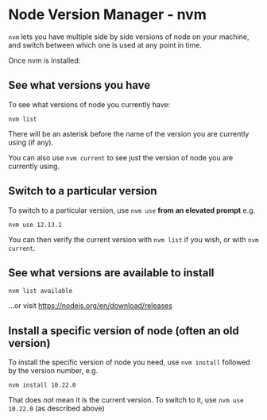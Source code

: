 # Node Version Manager - nvm

`nvm` lets you have multiple side by side versions of node on your machine, and switch between which one is used at any point in time.

Once nvm is installed:

## See what versions you have

To see what versions of node you currently have:

    nvm list

There will be an asterisk before the name of the version you are currently using (if any).

You can also use `nvm current` to see just the version of node you are currently using.


## Switch to a particular version

To switch to a particular version, use `nvm use` **from an elevated prompt** e.g.

    nvm use 12.13.1

You can then verify the current version with `nvm list` if you wish, or with `nvm current`.

## See what versions are available to install

	nvm list available

...or visit <https://nodejs.org/en/download/releases>

## Install a specific version of node (often an old version)

To install the specific version of node you need, use `nvm install` followed by the version number, e.g.

	nvm install 10.22.0

That does *not* mean it is the current version. To switch to it, use `nvm use 10.22.0` (as described above)